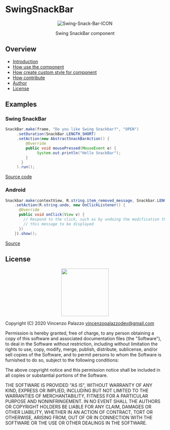 # SwingSnackBar

<div align="center">
 <img src="https://i.ibb.co/f82msmc/Swing-Snack-Bar-ICON.png" alt="Swing-Snack-Bar-ICON">
 <p align="center">Swing SnackBar component</p>
</div>

## Overview

- [Introduction](https://github.com/vincenzopalazzo/SwingSnackBar/wiki/Introduction)
- [How use the component](https://github.com/vincenzopalazzo/SwingSnackBar/wiki/How-use-the-component)
- [How create custom style for component](https://github.com/vincenzopalazzo/SwingSnackBar/wiki/How-create-custom-style-for-component)
- [How contribute](https://github.com/vincenzopalazzo/SwingSnackBar/wiki/How-contribute)
- [Author](https://github.com/vincenzopalazzo/SwingSnackBar/wiki/Author)
- [License]()

## Examples

### Swing SnackBar

```java
SnackBar.make(frame, "Do you like Swing Snackbar?", "OPEN")
     .setDuration(SnackBar.LENGTH_SHORT)
     .setAction(new AbstractSnackBarAction() {
         @Override
         public void mousePressed(MouseEvent e) { 
              System.out.println("Hello SnackBar");
         }
       }
     ).run();
```

[Source code](https://github.com/vincenzopalazzo/SwingSnackBar/blob/master/src/test/java/io/swingsnackbar/DemoSnackBar.java)

### Android

```java
Snackbar.make(contextView, R.string.item_removed_message, Snackbar.LENGTH_LONG)
    .setAction(R.string.undo, new OnClickListener() {
      @Override
      public void onClick(View v) {
        // Respond to the click, such as by undoing the modification that caused
        // this message to be displayed
      })
    }).show();
```
[Source](https://material.io/develop/android/components/snackbar/)

## License

<div align="center">
  <img src="./resources/opensourcelicense.png" width="150" height="150"/>
</div>

Copyright (C) 2020 Vincenzo Palazzo vincenzopalazzodev@gmail.com

Permission is hereby granted, free of charge, to any person obtaining a copy of this software and associated documentation files (the "Software"), 
to deal in the Software without restriction, including without limitation the rights to use, copy, modify, merge, publish, distribute, 
sublicense, and/or sell copies of the Software, and to permit persons to whom the Software is furnished to do so, subject to the following conditions:

The above copyright notice and this permission notice shall be included in all copies or substantial portions of the Software.

THE SOFTWARE IS PROVIDED "AS IS", WITHOUT WARRANTY OF ANY KIND, EXPRESS OR IMPLIED, INCLUDING BUT NOT LIMITED TO THE WARRANTIES OF MERCHANTABILITY, 
FITNESS FOR A PARTICULAR PURPOSE AND NONINFRINGEMENT. IN NO EVENT SHALL THE AUTHORS OR COPYRIGHT HOLDERS BE LIABLE FOR ANY CLAIM, 
DAMAGES OR OTHER LIABILITY, WHETHER IN AN ACTION OF CONTRACT, TORT OR OTHERWISE, ARISING FROM, OUT OF OR IN CONNECTION WITH THE SOFTWARE OR THE USE 
OR OTHER DEALINGS IN THE SOFTWARE.